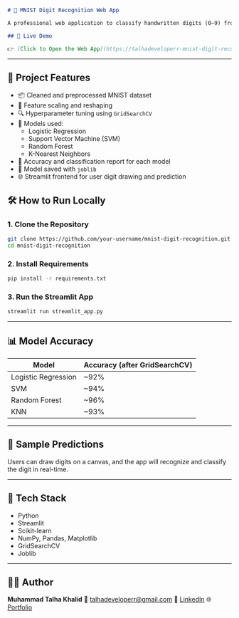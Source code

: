 ```markdown
# 🧠 MNIST Digit Recognition Web App

A professional web application to classify handwritten digits (0–9) from the [MNIST dataset](http://yann.lecun.com/exdb/mnist/), using machine learning models with `GridSearchCV` for optimal performance. The app is built with **Streamlit** and deployed for real-time usage.

## 🚀 Live Demo

👉 [Click to Open the Web App](https://talhadeveloperr-mnist-digit-recog-streamlit-appapp-6wg1ti.streamlit.app/)
```
---

## 📌 Project Features

- 📦 Cleaned and preprocessed MNIST dataset
- 🧹 Feature scaling and reshaping
- 🔍 Hyperparameter tuning using `GridSearchCV`
- 🧠 Models used:
  - Logistic Regression
  - Support Vector Machine (SVM)
  - Random Forest
  - K-Nearest Neighbors
- 💯 Accuracy and classification report for each model
- 💾 Model saved with `joblib`
- 🌐 Streamlit frontend for user digit drawing and prediction



## 🛠️ How to Run Locally

### 1. Clone the Repository
```bash
git clone https://github.com/your-username/mnist-digit-recognition.git
cd mnist-digit-recognition
````

### 2. Install Requirements

```bash
pip install -r requirements.txt
```

### 3. Run the Streamlit App

```bash
streamlit run streamlit_app.py
```

---

## 📊 Model Accuracy

| Model               | Accuracy (after GridSearchCV) |
| ------------------- | ----------------------------- |
| Logistic Regression | \~92%                         |
| SVM                 | \~94%                         |
| Random Forest       | \~96%                         |
| KNN                 | \~93%                         |

---

## 🧠 Sample Predictions

Users can draw digits on a canvas, and the app will recognize and classify the digit in real-time.

---

## 📌 Tech Stack

* Python
* Streamlit
* Scikit-learn
* NumPy, Pandas, Matplotlib
* GridSearchCV
* Joblib

---

## 🙋‍♂️ Author

**Muhammad Talha Khalid**
📧 [talhadeveloperr@gmail.com](mailto:talhadeveloperr@gmail.com)
🔗 [LinkedIn](https://www.linkedin.com/in/m-t-k/)
🌐 [Portfolio](https://talhadeveloperr.github.io)



